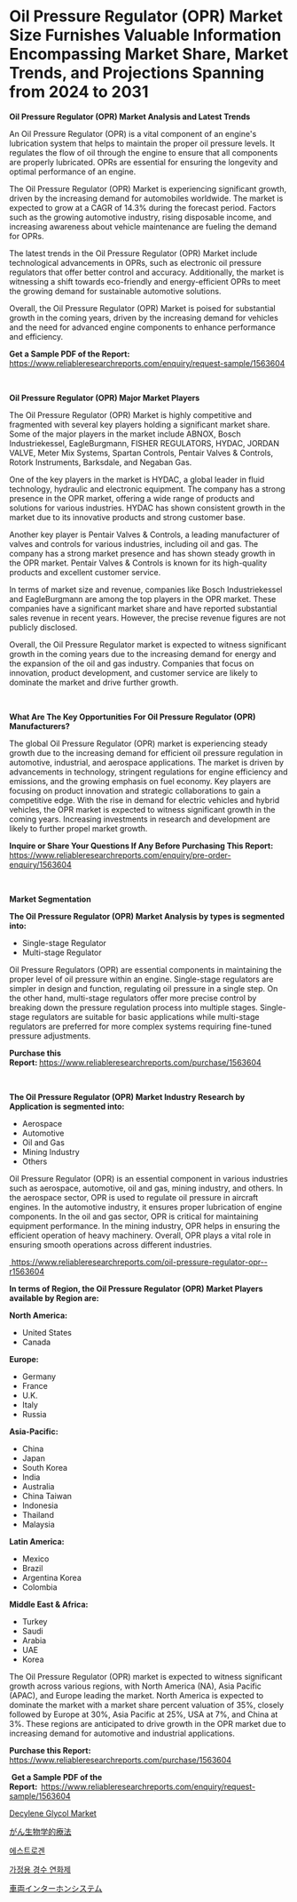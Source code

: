 <p><h1>Oil Pressure Regulator (OPR) Market Size Furnishes Valuable Information Encompassing Market Share, Market Trends, and Projections Spanning from 2024 to 2031</h1></p><p><strong>Oil Pressure Regulator (OPR) Market Analysis and Latest Trends</strong></p>
<p><p>An Oil Pressure Regulator (OPR) is a vital component of an engine's lubrication system that helps to maintain the proper oil pressure levels. It regulates the flow of oil through the engine to ensure that all components are properly lubricated. OPRs are essential for ensuring the longevity and optimal performance of an engine.</p><p>The Oil Pressure Regulator (OPR) Market is experiencing significant growth, driven by the increasing demand for automobiles worldwide. The market is expected to grow at a CAGR of 14.3% during the forecast period. Factors such as the growing automotive industry, rising disposable income, and increasing awareness about vehicle maintenance are fueling the demand for OPRs.</p><p>The latest trends in the Oil Pressure Regulator (OPR) Market include technological advancements in OPRs, such as electronic oil pressure regulators that offer better control and accuracy. Additionally, the market is witnessing a shift towards eco-friendly and energy-efficient OPRs to meet the growing demand for sustainable automotive solutions.</p><p>Overall, the Oil Pressure Regulator (OPR) Market is poised for substantial growth in the coming years, driven by the increasing demand for vehicles and the need for advanced engine components to enhance performance and efficiency.</p></p>
<p><strong>Get a Sample PDF of the Report:&nbsp;</strong> <a href="https://www.reliableresearchreports.com/enquiry/request-sample/1563604">https://www.reliableresearchreports.com/enquiry/request-sample/1563604</a></p>
<p>&nbsp;</p>
<p><strong>Oil Pressure Regulator (OPR) Major Market Players</strong></p>
<p><p>The Oil Pressure Regulator (OPR) Market is highly competitive and fragmented with several key players holding a significant market share. Some of the major players in the market include ABNOX, Bosch Industriekessel, EagleBurgmann, FISHER REGULATORS, HYDAC, JORDAN VALVE, Meter Mix Systems, Spartan Controls, Pentair Valves & Controls, Rotork Instruments, Barksdale, and Negaban Gas.</p><p>One of the key players in the market is HYDAC, a global leader in fluid technology, hydraulic and electronic equipment. The company has a strong presence in the OPR market, offering a wide range of products and solutions for various industries. HYDAC has shown consistent growth in the market due to its innovative products and strong customer base.</p><p>Another key player is Pentair Valves & Controls, a leading manufacturer of valves and controls for various industries, including oil and gas. The company has a strong market presence and has shown steady growth in the OPR market. Pentair Valves & Controls is known for its high-quality products and excellent customer service.</p><p>In terms of market size and revenue, companies like Bosch Industriekessel and EagleBurgmann are among the top players in the OPR market. These companies have a significant market share and have reported substantial sales revenue in recent years. However, the precise revenue figures are not publicly disclosed.</p><p>Overall, the Oil Pressure Regulator market is expected to witness significant growth in the coming years due to the increasing demand for energy and the expansion of the oil and gas industry. Companies that focus on innovation, product development, and customer service are likely to dominate the market and drive further growth.</p></p>
<p>&nbsp;</p>
<p><strong>What Are The Key Opportunities For Oil Pressure Regulator (OPR) Manufacturers?</strong></p>
<p><p>The global Oil Pressure Regulator (OPR) market is experiencing steady growth due to the increasing demand for efficient oil pressure regulation in automotive, industrial, and aerospace applications. The market is driven by advancements in technology, stringent regulations for engine efficiency and emissions, and the growing emphasis on fuel economy. Key players are focusing on product innovation and strategic collaborations to gain a competitive edge. With the rise in demand for electric vehicles and hybrid vehicles, the OPR market is expected to witness significant growth in the coming years. Increasing investments in research and development are likely to further propel market growth.</p></p>
<p><strong>Inquire or Share Your Questions If Any Before Purchasing This Report:</strong> <a href="https://www.reliableresearchreports.com/enquiry/pre-order-enquiry/1563604">https://www.reliableresearchreports.com/enquiry/pre-order-enquiry/1563604</a></p>
<p>&nbsp;</p>
<p><strong>Market Segmentation</strong></p>
<p><strong>The Oil Pressure Regulator (OPR) Market Analysis by types is segmented into:</strong></p>
<p><ul><li>Single-stage Regulator</li><li>Multi-stage Regulator</li></ul></p>
<p><p>Oil Pressure Regulators (OPR) are essential components in maintaining the proper level of oil pressure within an engine. Single-stage regulators are simpler in design and function, regulating oil pressure in a single step. On the other hand, multi-stage regulators offer more precise control by breaking down the pressure regulation process into multiple stages. Single-stage regulators are suitable for basic applications while multi-stage regulators are preferred for more complex systems requiring fine-tuned pressure adjustments.</p></p>
<p><strong>Purchase this Report:&nbsp;</strong><a href="https://www.reliableresearchreports.com/purchase/1563604">https://www.reliableresearchreports.com/purchase/1563604</a></p>
<p>&nbsp;</p>
<p><strong>The Oil Pressure Regulator (OPR) Market Industry Research by Application is segmented into:</strong></p>
<p><ul><li>Aerospace</li><li>Automotive</li><li>Oil and Gas</li><li>Mining Industry</li><li>Others</li></ul></p>
<p><p>Oil Pressure Regulator (OPR) is an essential component in various industries such as aerospace, automotive, oil and gas, mining industry, and others. In the aerospace sector, OPR is used to regulate oil pressure in aircraft engines. In the automotive industry, it ensures proper lubrication of engine components. In the oil and gas sector, OPR is critical for maintaining equipment performance. In the mining industry, OPR helps in ensuring the efficient operation of heavy machinery. Overall, OPR plays a vital role in ensuring smooth operations across different industries.</p></p>
<p><a href="https://www.reliableresearchreports.com/oil-pressure-regulator-opr--r1563604">&nbsp;https://www.reliableresearchreports.com/oil-pressure-regulator-opr--r1563604</a></p>
<p><strong>In terms of Region, the Oil Pressure Regulator (OPR) Market Players available by Region are:</strong></p>
<p>
    <p> <strong> North America: </strong>
        <ul>
            <li>United States</li>
            <li>Canada</li>
        </ul>
        </p> 
    <p> <strong> Europe: </strong>
        <ul>
            <li>Germany</li>
            <li>France</li>
            <li>U.K.</li>
            <li>Italy</li>
            <li>Russia</li>
        </ul>
        </p> 
    <p> <strong> Asia-Pacific: </strong>
        <ul>
            <li>China</li>
            <li>Japan</li>
            <li>South Korea</li>
            <li>India</li>
            <li>Australia</li>
            <li>China Taiwan</li>
            <li>Indonesia</li>
            <li>Thailand</li>
            <li>Malaysia</li>
        </ul>
        </p> 
    <p> <strong> Latin America: </strong>
        <ul>
            <li>Mexico</li>
            <li>Brazil</li>
            <li>Argentina Korea</li>
            <li>Colombia</li>
        </ul>
        </p> 
    <p> <strong> Middle East & Africa: </strong>
        <ul>
            <li>Turkey</li>
            <li>Saudi</li>
            <li>Arabia</li>
            <li>UAE</li>
            <li>Korea</li>
        </ul>
    </p>
    </p>
<p><p>The Oil Pressure Regulator (OPR) market is expected to witness significant growth across various regions, with North America (NA), Asia Pacific (APAC), and Europe leading the market. North America is expected to dominate the market with a market share percent valuation of 35%, closely followed by Europe at 30%, Asia Pacific at 25%, USA at 7%, and China at 3%. These regions are anticipated to drive growth in the OPR market due to increasing demand for automotive and industrial applications.</p></p>
<p><strong>Purchase this Report: </strong><a href="https://www.reliableresearchreports.com/purchase/1563604">https://www.reliableresearchreports.com/purchase/1563604</a></p>
<p>&nbsp;<strong>Get a Sample PDF of the Report:&nbsp;&nbsp;</strong><a href="https://www.reliableresearchreports.com/enquiry/request-sample/1563604">https://www.reliableresearchreports.com/enquiry/request-sample/1563604</a></p>
<p><strong></strong></p>
<p><p><a href="https://unruly-ladybug-44b.notion.site/Decylene-Glycol-Market-Focuses-on-Market-Share-Size-and-Projected-Forecast-Till-2031-8d82ace02df943c0971cec55cb65abd3">Decylene Glycol Market</a></p><p><a href="https://github.com/alyle7648/Market-Research-Report-List-1/blob/main/521116539145.md">がん生物学的療法</a></p><p><a href="https://medium.com/@beaublock13/%EC%97%90%EC%8A%A4%ED%8A%B8%EB%A1%9C%EA%B2%90-%EC%8B%9C%EC%9E%A5-%EB%B6%84%EC%84%9D-%EB%B0%8F-2024%EB%85%84%EB%B6%80%ED%84%B0-2031%EB%85%84%EA%B9%8C%EC%A7%80%EC%9D%98-%EC%98%88%EC%B8%A1-%ED%81%AC%EA%B8%B0-38f72e68e31e">에스트로겐</a></p><p><a href="https://medium.com/@dessierohan2023/%EC%A7%91%EC%9A%A9-%EC%86%8C%ED%94%84%ED%8A%B8%EC%9B%8C%ED%84%B0-%EA%B0%80%EA%B5%90-%EC%8B%9C%EC%9E%A5-%EC%9D%B8%EC%82%AC%EC%9D%B4%ED%8A%B8-%EC%8B%9C%EC%9E%A5-%EB%8F%99%ED%96%A5-%EC%84%B1%EC%9E%A5-2024%EB%85%84%EB%B6%80%ED%84%B0-2031%EB%85%84%EA%B9%8C%EC%A7%80-%EC%98%88%EC%B8%A1-77c542a1d125">가정용 경수 연화제</a></p><p><a href="https://medium.com/@carllane655/%E8%BB%8A%E4%B8%A1%E7%94%A8%E3%82%A4%E3%83%B3%E3%82%BF%E3%83%BC%E3%82%B3%E3%83%A0%E3%82%B7%E3%82%B9%E3%83%86%E3%83%A0%E5%B8%82%E5%A0%B4-%E5%B8%82%E5%A0%B4cagr-%E5%B8%82%E5%A0%B4%E3%83%88%E3%83%AC%E3%83%B3%E3%83%89-%E3%81%8A%E3%82%88%E3%81%B3%E6%88%90%E9%95%B7%E6%88%A6%E7%95%A5%E3%81%AB%E9%96%A2%E3%81%99%E3%82%8Binsights-34ca7ae45f6c">車両インターホンシステム</a></p></p>